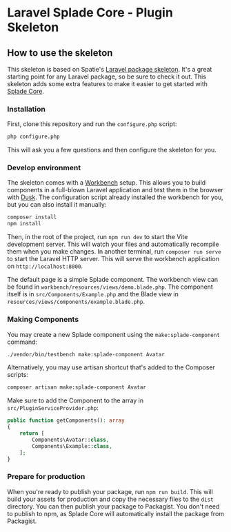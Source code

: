 # Laravel Splade Core - Plugin Skeleton

## How to use the skeleton

This skeleton is based on Spatie's [Laravel package skeleton](<https://github.com/spatie/package-skeleton-laravel>). It's a great starting point for any Laravel package, so be sure to check it out. This skeleton adds some extra features to make it easier to get started with [Splade Core](<https://github.com/protonemedia/laravel-splade-core>).

### Installation

First, clone this repository and run the `configure.php` script:

```bash
php configure.php
```

This will ask you a few questions and then configure the skeleton for you.

### Develop environment

The skeleton comes with a [Workbench](https://github.com/orchestral/workbench) setup. This allows you to build components in a full-blown Laravel application and test them in the browser with [Dusk](https://laravel.com/docs/dusk). The configuration script already installed the workbench for you, but you can also install it manually:

```bash
composer install
npm install
```

Then, in the root of the project, run `npm run dev` to start the Vite development server. This will watch your files and automatically recompile them when you make changes. In another terminal, run `composer run serve` to start the Laravel HTTP server. This will serve the workbench application on `http://localhost:8000`.

The default page is a simple Splade component. The workbench view can be found in `workbench/resources/views/demo.blade.php`. The component itself is in `src/Components/Example.php` and the Blade view in `resources/views/components/example.blade.php`.

### Making Components

You may create a new Splade component using the `make:splade-component` command:

```bash
./vendor/bin/testbench make:splade-component Avatar
```

Alternatively, you may use artisan shortcut that's added to the Composer scripts:

```bash
composer artisan make:splade-component Avatar
```

Make sure to add the Component to the array in `src/PluginServiceProvider.php`:

```php
public function getComponents(): array
{
    return [
        Components\Avatar::class,
        Components\Example::class,
    ];
}
```

### Prepare for production

When you're ready to publish your package, run `npm run build`. This will build your assets for production and copy the necessary files to the `dist` directory. You can then publish your package to Packagist. You don't need to publish to npm, as Splade Core will automatically install the package from Packagist.